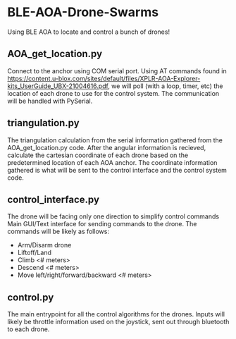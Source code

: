 # BLE-AOA-Drone-Swarms
Using BLE AOA to locate and control a bunch of drones!

## AOA_get_location.py
Connect to the anchor using COM serial port.
Using AT commands found in https://content.u-blox.com/sites/default/files/XPLR-AOA-Explorer-kits_UserGuide_UBX-21004616.pdf, we will poll (with a loop, timer, etc) the location of each drone to use for the control system.
The communication will be handled with PySerial.

## triangulation.py
The triangulation calculation from the serial information gathered from the AOA_get_location.py code. 
After the angular information is recieved, calculate the cartesian coordinate of each drone based on the predetermined location of each AOA anchor. 
The coordinate information gathered is what will be sent to the control interface and the control system code.

## control_interface.py
The drone will be facing only one direction to simplify control commands
Main GUI/Text interface for sending commands to the drone. The commands will be likely as follows:
* Arm/Disarm drone
* Liftoff/Land
* Climb <# meters>
* Descend <# meters>
* Move left/right/forward/backward <# meters>


## control.py
The main entrypoint for all the control algorithms for the drones.
Inputs will likely be throttle information used on the joystick, sent out through bluetooth to each drone.
